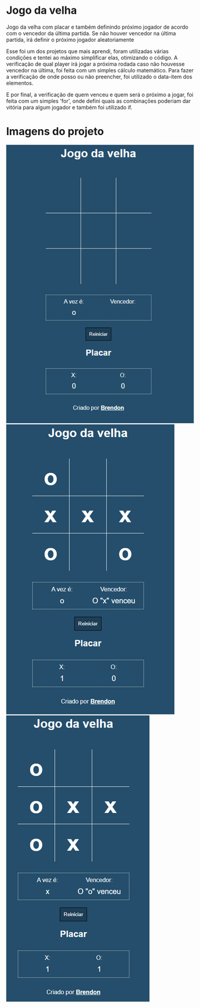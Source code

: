 # Jogo da velha

Jogo da velha com placar e também definindo próximo jogador de acordo com o vencedor da última partida. Se não houver vencedor na última partida, irá definir o próximo jogador aleatoriamente<br>

Esse foi um dos projetos que mais aprendi, foram utilizadas várias condições e tentei ao máximo simplificar elas, otimizando o código. A verificação de qual player irá jogar a próxima rodada caso não houvesse vencedor na última, foi feita com um simples cálculo matemático. Para fazer a verificação de onde posso ou não preencher, foi utilizado o data-item dos elementos. <br>

E por final, a verificação de quem venceu e quem será o próximo a jogar, foi feita com um simples 'for', onde defini quais as combinações poderiam dar vitória para algum jogador e também foi utilizado if.

# Imagens do projeto

<img src='images/img1.png'>
<img src='images/img2.png'>
<img src='images/img3.png'>